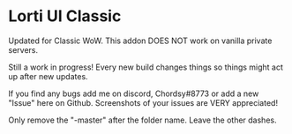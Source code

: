 # Lorti UI Classic

Updated for Classic WoW. This addon DOES NOT work on vanilla private servers.

Still a work in progress! Every new build changes things so things might act up after new updates.

If you find any bugs add me on discord, Chordsy#8773 or add a new "Issue" here on Github. Screenshots of your issues are VERY appreciated!

Only remove the "-master" after the folder name. Leave the other dashes.
